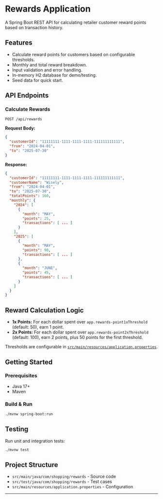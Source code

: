 # Rewards Application

A Spring Boot REST API for calculating retailer customer reward points based on transaction history.

## Features

- Calculate reward points for customers based on configurable thresholds.
- Monthly and total reward breakdown.
- Input validation and error handling.
- In-memory H2 database for demo/testing.
- Seed data for quick start.

## API Endpoints

### Calculate Rewards

`POST /api/rewards`

**Request Body:**
```json
{
  "customerId": "11111111-1111-1111-1111-111111111111",
  "from": "2024-04-01",
  "to": "2025-07-30"
}
```

**Response:**
```json
{
  "customerId": "11111111-1111-1111-1111-111111111111",
  "customerName": "Wisely",
  "from": "2024-04-01",
  "to": "2025-07-30",
  "totalPoints": 160,
  "monthly": {
    "2024": [
      {
        "month": "MAY",
        "points": 25,
        "transactions": [ ... ]
      }
    ],
    "2025": [
      {
        "month": "MAY",
        "points": 90,
        "transactions": [ ... ]
      },
      {
        "month": "JUNE",
        "points": 45,
        "transactions": [ ... ]
      }
    ]
  }
}
```

## Reward Calculation Logic

- **1x Points:** For each dollar spent over `app.rewards-point1xThreshold` (default: 50), earn 1 point.
- **2x Points:** For each dollar spent over `app.rewards-point2xThreshold` (default: 100), earn 2 points, plus 50 points for the first threshold.

Thresholds are configurable in [`src/main/resources/application.properties`](src/main/resources/application.properties).

## Getting Started

### Prerequisites

- Java 17+
- Maven

### Build & Run

```sh
./mvnw spring-boot:run
```
 
## Testing

Run unit and integration tests:

```sh
./mvnw test
```

## Project Structure

- `src/main/java/com/shopping/rewards` - Source code
- `src/test/java/com/shopping/rewards` - Test cases
- `src/main/resources/application.properties` - Configuration
 
---
